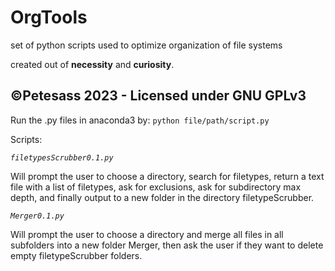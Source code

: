 # OrgTools
set of python scripts used to optimize organization of file systems

created out of __necessity__ and __curiosity__.

__**©Petesass 2023 - Licensed under GNU GPLv3**__
-----------------------------------------

Run the .py files in anaconda3 by: ```python file/path/script.py```

Scripts:

*```filetypesScrubber0.1.py```*

Will prompt the user to choose a directory, search for filetypes, return a text file with a list of filetypes, ask for exclusions, ask for subdirectory max depth, and finally output to a new folder in the directory filetypeScrubber.

*```Merger0.1.py```*

Will prompt the user to choose a directory and merge all files in all subfolders into a new folder Merger, then ask the user if they want to delete empty filetypeScrubber folders.
